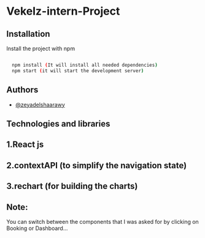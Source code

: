 
# Vekelz-intern-Project




## Installation

Install the project with npm

```bash

  npm install (It will install all needed dependencies)
  npm start (it will start the development server)
```

    
## Authors

- [@zeyadelshaarawy](https://www.linkedin.com/in/ziad-shaarawy-629a5721b/)


## Technologies and libraries
## 1.React js
## 2.contextAPI (to simplify the navigation state)
## 3.rechart (for building the charts)
## Note:
You can switch between the components that I was asked for by clicking on Booking or Dashboard...
